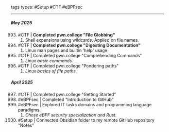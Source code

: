  tags types: #Setup #CTF #eBPFsec

---
 ##### **May 2025**

993. #CTF |  **Completed pwn.college "File Globbing"**
     1. Shell expansions using wildcards. Applied on file names.
994. #CTF |  **Completed pwn.college "Digesting Documentation"**
     1. Linux man pages and builtin 'help' usage
995. #CTF |  Completed pwn.college "Comprehending Commands"
     1. *Linux basic commands.*
996. #CTF |  Completed pwn.college "Pondering paths"
     1. *Linux basics of file paths.*
 ##### **April 2025**
997. #CTF | Completed pwn.college "Getting Started"
998. #eBPFsec  | Completed "Introduction to GitHub"
999. #eBPFsec | Explored IT tasks domains and programming language paradigms.
     1. *Chose eBPF security specialization and Rust.*
1000. #Setup | Connected Obsidian folder to my remote GitHub repository "Notes"